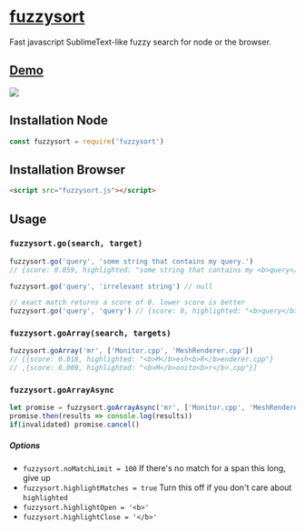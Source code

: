# [fuzzysort](https://raw.github.com/farzher/fuzzysort/master/fuzzysort.js)

Fast javascript SublimeText-like fuzzy search for node or the browser.



## [Demo](https://rawgit.com/farzher/fuzzysort/master/test.html)

![](http://i.imgur.com/lMw0HDP.gif)






## Installation Node

```js
const fuzzysort = require('fuzzysort')
```


## Installation Browser

```html
<script src="fuzzysort.js"></script>
```




## Usage

### `fuzzysort.go(search, target)`

```js
fuzzysort.go('query', 'some string that contains my query.')
// {score: 0.059, highlighted: "some string that contains my <b>query</b>."}

fuzzysort.go('query', 'irrelevant string') // null

// exact match returns a score of 0. lower score is better
fuzzysort.go('query', 'query') // {score: 0, highlighted: "<b>query</b>"}
```

### `fuzzysort.goArray(search, targets)`

```js
fuzzysort.goArray('mr', ['Monitor.cpp', 'MeshRenderer.cpp'])
// [{score: 0.018, highlighted: "<b>M</b>esh<b>R</b>enderer.cpp"}
// ,{score: 6.009, highlighted: "<b>M</b>onito<b>r</b>.cpp"}]
```

### `fuzzysort.goArrayAsync`

```js
let promise = fuzzysort.goArrayAsync('mr', ['Monitor.cpp', 'MeshRenderer.cpp'])
promise.then(results => console.log(results))
if(invalidated) promise.cancel()
```

##### Options

 - `fuzzysort.noMatchLimit = 100` If there's no match for a span this long, give up
 - `fuzzysort.highlightMatches = true` Turn this off if you don't care about `highlighted`
 - `fuzzysort.highlightOpen = '<b>'`
 - `fuzzysort.highlightClose = '</b>'`
